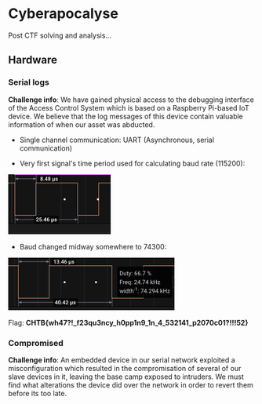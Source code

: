 # Cyberapocalyse

Post CTF solving and analysis...

## Hardware

### Serial logs

**Challenge info**: We have gained physical access to the debugging interface of the Access Control System which is based on a Raspberry Pi-based IoT device. We believe that the log messages of this device contain valuable information of when our asset was abducted.

- Single channel communication: UART (Asynchronous, serial communication)

- Very first signal's time period used for calculating baud rate (115200): 

![Initial baud](./hardware/hw_serial_logs/hardware_serial_logs_initial_baud.png)

- Baud changed midway somewhere to 74300:

![Final baud](./hardware/hw_serial_logs/hardware_serial_logs_backup_baud.png)

Flag: **CHTB{wh47?!_f23qu3ncy_h0pp1n9_1n_4_532141_p2070c01?!!!52}**

### Compromised

**Challenge info**: An embedded device in our serial network exploited a misconfiguration which resulted in the compromisation of several of our slave devices in it, leaving the base camp exposed to intruders. We must find what alterations the device did over the network in order to revert them before its too late.

